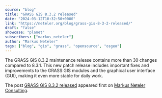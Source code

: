 ```yaml
---
source: "blog"
title: "GRASS GIS 8.3.2 released"
date: "2024-03-12T10:32:50+0000"
link: "https://neteler.org/blog/grass-gis-8-3-2-released/"
draft: "false"
showcase: "planet"
subscribers: ["markus_neteler"]
author: "Markus Neteler"
tags: ["blog", "gis", "grass", "opensource", "osgeo"]
---
```


<p>The GRASS GIS 8.3.2 maintenance release contains more than 30 changes compared to 8.3.1. This new patch release includes important fixes and improvements to the GRASS GIS modules and the graphical user interface (GUI), making it even more stable for daily work.</p>
<p>The post <a href="https://neteler.org/blog/grass-gis-8-3-2-released/">GRASS GIS 8.3.2 released</a> appeared first on <a href="https://neteler.org">Markus Neteler Consulting</a>.</p>
